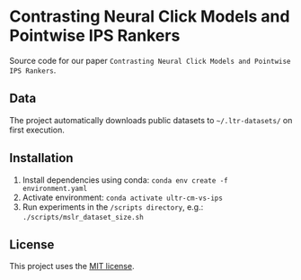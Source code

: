 # Contrasting Neural Click Models and Pointwise IPS Rankers
Source code for our paper `Contrasting Neural Click Models and Pointwise IPS Rankers`.

## Data
The project automatically downloads public datasets to `~/.ltr-datasets/` on first execution.

## Installation
1. Install dependencies using conda: `conda env create -f environment.yaml`
2. Activate environment: `conda activate ultr-cm-vs-ips`
3. Run experiments in the `/scripts directory`, e.g.: `./scripts/mslr_dataset_size.sh`

## License
This project uses the [MIT license]().
